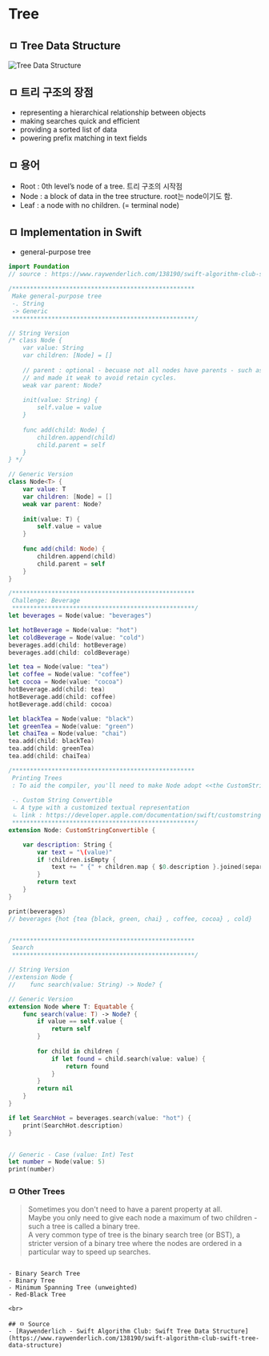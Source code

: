 # Tree

## ㅁ Tree Data Structure
![Tree Data Structure](https://koenig-media.raywenderlich.com/uploads/2016/06/Tree-2.png)


## ㅁ 트리 구조의 장점
- representing a hierarchical relationship between objects
- making searches quick and efficient
- providing a sorted list of data
- powering prefix matching in text fields

## ㅁ 용어
- Root : 0th level’s node of a tree. 트리 구조의 시작점
- Node : a block of data in the tree structure. root는 node이기도 함.
- Leaf : a node with no children. (= terminal node)

## ㅁ Implementation in Swift
- general-purpose tree
```swift
import Foundation
// source : https://www.raywenderlich.com/138190/swift-algorithm-club-swift-tree-data-structure

/***************************************************
 Make general-purpose tree
 -. String
 -> Generic
 ***************************************************/

// String Version
/* class Node {
    var value: String
    var children: [Node] = []
    
    // parent : optional - becuase not all nodes have parents - such as root node in a tree
    // and made it weak to avoid retain cycles.
    weak var parent: Node?
    
    init(value: String) {
        self.value = value
    }
    
    func add(child: Node) {
        children.append(child)
        child.parent = self
    }
} */

// Generic Version
class Node<T> {
    var value: T
    var children: [Node] = []
    weak var parent: Node?
    
    init(value: T) {
        self.value = value
    }
    
    func add(child: Node) {
        children.append(child)
        child.parent = self
    }
}

/***************************************************
 Challenge: Beverage
 ***************************************************/
let beverages = Node(value: "beverages")

let hotBeverage = Node(value: "hot")
let coldBeverage = Node(value: "cold")
beverages.add(child: hotBeverage)
beverages.add(child: coldBeverage)

let tea = Node(value: "tea")
let coffee = Node(value: "coffee")
let cocoa = Node(value: "cocoa")
hotBeverage.add(child: tea)
hotBeverage.add(child: coffee)
hotBeverage.add(child: cocoa)

let blackTea = Node(value: "black")
let greenTea = Node(value: "green")
let chaiTea = Node(value: "chai")
tea.add(child: blackTea)
tea.add(child: greenTea)
tea.add(child: chaiTea)

/***************************************************
 Printing Trees
 : To aid the compiler, you'll need to make Node adopt <<the CustomStringConvertible protocol>>
 
 -. Custom String Convertible
 ㄴ A type with a customized textual representation
 ㄴ link : https://developer.apple.com/documentation/swift/customstringconvertible
 ***************************************************/
extension Node: CustomStringConvertible {

    var description: String {
        var text = "\(value)"
        if !children.isEmpty {
            text += " {" + children.map { $0.description }.joined(separator: ", ") + "} "
        }
        return text
    }
}

print(beverages)
// beverages {hot {tea {black, green, chai} , coffee, cocoa} , cold}


/***************************************************
 Search
 ***************************************************/

// String Version
//extension Node {
//    func search(value: String) -> Node? {

// Generic Version
extension Node where T: Equatable {
    func search(value: T) -> Node? {
        if value == self.value {
            return self
        }
        
        for child in children {
            if let found = child.search(value: value) {
                return found
            }
        }
        return nil
    }
}

if let SearchHot = beverages.search(value: "hot") {
    print(SearchHot.description)
}


// Generic - Case (value: Int) Test
let number = Node(value: 5)
print(number)
```

### ㅁ Other Trees 
> Sometimes you don't need to have a parent property at all.  
Maybe you only need to give each node a maximum of two children - such a tree is called a binary tree.  
A very common type of tree is the binary search tree (or BST), a stricter version of a binary tree where the nodes are ordered in a particular way to speed up searches.
```

- Binary Search Tree
- Binary Tree
- Minimum Spanning Tree (unweighted)
- Red-Black Tree

<br>

## ㅁ Source
- [Raywenderlich - Swift Algorithm Club: Swift Tree Data Structure](https://www.raywenderlich.com/138190/swift-algorithm-club-swift-tree-data-structure)